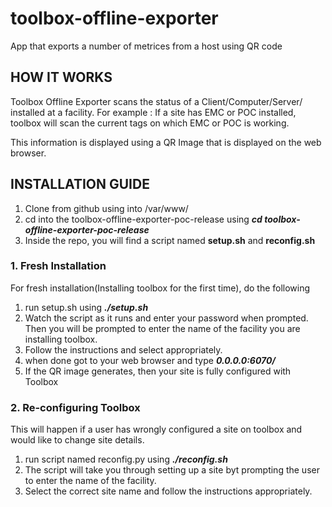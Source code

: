 # toolbox-offline-exporter
App that exports a number of metrices from a host using QR code

## HOW IT WORKS
Toolbox Offline Exporter scans the status of a Client/Computer/Server/ installed at a facility. 
For example : If a site has EMC or POC installed, toolbox will scan the current tags on which EMC or POC is working. 

This information is displayed using a QR Image that is displayed on the web browser.
## INSTALLATION GUIDE 
1. Clone from github using <url> into /var/www/
2. cd into the toolbox-offline-exporter-poc-release using **_cd_ _toolbox-offline-exporter-poc-release_**
3. Inside the repo, you will find a script named **setup.sh** and **reconfig.sh**

### 1. Fresh Installation 
For fresh installation(Installing toolbox for the first time), do the following 
1. run setup.sh using **_./setup.sh_**
2. Watch the script as it runs and enter your password when prompted. Then you will be prompted to enter the name of the facility you are installing toolbox.
3. Follow the instructions and select appropriately.
4. when done got to your web browser and type **_0.0.0.0:6070/_**
5. If the QR image generates, then your site is fully configured with Toolbox

### 2. Re-configuring Toolbox
This will happen if a user has wrongly configured a site on toolbox and would like to change site details.
1. run script named reconfig.py using **_./reconfig.sh_**
2. The script will take you through setting up a site byt prompting the user to enter the name of the facility.
3. Select the correct site name and follow the instructions appropriately.
